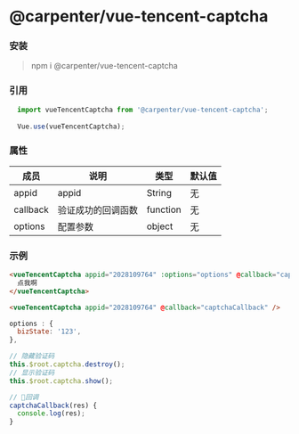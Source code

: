 # @carpenter/vue-tencent-captcha

### 安装
> npm i @carpenter/vue-tencent-captcha

### 引用
``` js
  import vueTencentCaptcha from '@carpenter/vue-tencent-captcha';
  
  Vue.use(vueTencentCaptcha);
```

### 属性
| 成员        | 说明            | 类型                | 默认值        |
|------------|-----------------|--------------------|--------------|
| appid      | appid           | String             | 无           |
| callback   | 验证成功的回调函数 | function           | 无           |
| options    | 配置参数         | object              | 无          |

### 示例
``` html
<vueTencentCaptcha appid="2028109764" :options="options" @callback="captchaCallback">
  点我啊
</vueTencentCaptcha>

<vueTencentCaptcha appid="2028109764" @callback="captchaCallback" />
```

``` js
options : {
  bizState: '123',
},

// 隐藏验证码
this.$root.captcha.destroy(); 
// 显示验证码
this.$root.captcha.show();

// 回调
captchaCallback(res) {
  console.log(res);
}
```

